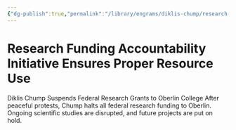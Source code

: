 ```yaml
---
{"dg-publish":true,"permalink":"/library/engrams/diklis-chump/research-funding-accountability-initiative-ensures-proper-resource-use/","tags":["DC/Education","DC/AS2"]}
---
```


# Research Funding Accountability Initiative Ensures Proper Resource Use
Diklis Chump Suspends Federal Research Grants to Oberlin College
	After peaceful protests, Chump halts all federal research funding to Oberlin.  
	Ongoing scientific studies are disrupted, and future projects are put on hold.

